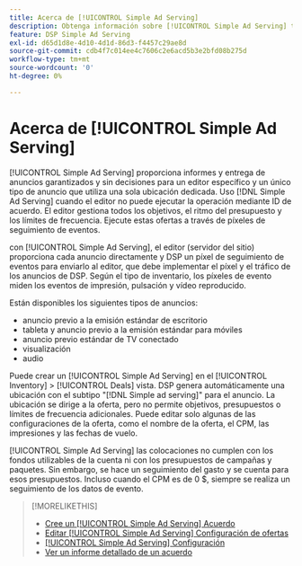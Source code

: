 ```yaml
---
title: Acerca de [!UICONTROL Simple Ad Serving]
description: Obtenga información sobre [!UICONTROL Simple Ad Serving] trata el uso de píxeles de seguimiento de eventos.
feature: DSP Simple Ad Serving
exl-id: d65d1d8e-4d10-4d1d-86d3-f4457c29ae8d
source-git-commit: cdb4f7c014ee4c7606c2e6acd5b3e2bfd08b275d
workflow-type: tm+mt
source-wordcount: '0'
ht-degree: 0%

---
```


# Acerca de [!UICONTROL Simple Ad Serving]

[!UICONTROL Simple Ad Serving] proporciona informes y entrega de anuncios garantizados y sin decisiones para un editor específico y un único tipo de anuncio que utiliza una sola ubicación dedicada. Uso [!DNL Simple Ad Serving] cuando el editor no puede ejecutar la operación mediante ID de acuerdo. El editor gestiona todos los objetivos, el ritmo del presupuesto y los límites de frecuencia. Ejecute estas ofertas a través de píxeles de seguimiento de eventos.

con [!UICONTROL Simple Ad Serving], el editor (servidor del sitio) proporciona cada anuncio directamente y DSP un píxel de seguimiento de eventos para enviarlo al editor, que debe implementar el píxel y el tráfico de los anuncios de DSP. Según el tipo de inventario, los píxeles de evento miden los eventos de impresión, pulsación y vídeo reproducido.

Están disponibles los siguientes tipos de anuncios:

* anuncio previo a la emisión estándar de escritorio
* tableta y anuncio previo a la emisión estándar para móviles
* anuncio previo estándar de TV conectado
* visualización
* audio

Puede crear un [!UICONTROL Simple Ad Serving] en el [!UICONTROL Inventory] > [!UICONTROL Deals] vista. DSP genera automáticamente una ubicación con el subtipo &quot;[!DNL Simple ad serving]&quot; para el anuncio. La ubicación se dirige a la oferta, pero no permite objetivos, presupuestos o límites de frecuencia adicionales. Puede editar solo algunas de las configuraciones de la oferta, como el nombre de la oferta, el CPM, las impresiones y las fechas de vuelo.<!-- If you need multiple tracking tags for a [!UICONTROL Simple Ad Serving] deal, create a duplicate deal. -->

[!UICONTROL Simple Ad Serving] las colocaciones no cumplen con los fondos utilizables de la cuenta ni con los presupuestos de campañas y paquetes. Sin embargo, se hace un seguimiento del gasto y se cuenta para esos presupuestos. Incluso cuando el CPM es de 0 $, siempre se realiza un seguimiento de los datos de evento.

>[!MORELIKETHIS]
>
>* [Cree un [!UICONTROL Simple Ad Serving] Acuerdo](simple-deal-create.md)
>* [Editar [!UICONTROL Simple Ad Serving] Configuración de ofertas](simple-deal-edit.md)
>* [[!UICONTROL Simple Ad Serving] Configuración](simple-deal-settings.md)
>* [Ver un informe detallado de un acuerdo](/help/dsp/inventory/deal-view-report.md)


<!-- add back when reimplemented:
>* [View Event-Tracking Pixels for a [!UICONTROL Simple Ad Serving] Deal](simple-deal-show-pixels.md)
-->
